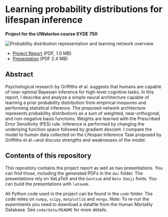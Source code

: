# Learning probability distributions for lifespan inference
**Project for the UWaterloo course SYDE 750**

![Probability distribution representation and learning network overview](https://rawgithub.com/astoeckel/syde_750_project_lifespan_inference/master/doc/media/diag_px.svg)

* [Project Report](https://github.com/astoeckel/syde_750_project_lifespan_inference/raw/master/doc/2017_04_syde_750_project.pdf) (PDF, 1.0 MB)
* [Presentation](https://github.com/astoeckel/syde_750_project_lifespan_inference/raw/master/doc/presentation/2017_05_05_syde_750_astoeckel_project.pdf) (PDF 2.4 MB)

## Abstract

Psychological research by Griffiths et al. suggests that humans are capable of near-optimal Bayesian inference for high-level cognitive tasks. In this report, I describe and analyze a simple neural architecture capable of learning a prior probability distribution from empirical measures and performing statistical inference. The proposed network architecture represents probability distributions as a sum of weighted, near-orthogonal, and non-negative basis functions. Weights are learned with the Prescribed Error Sensitivity (PES) rule. Inference is performed by changing the underlying function space followed by gradient descent. I compare the model to human data collected on the Lifespan Inference Task proposed by Griffiths et al.~and discuss strengths and weaknesses of the model.

## Contents of this repository

This repository contains the project report as well as two presentations. You can find those, including the generated PDFs in the `doc` folder. The presentations rely on XeLaTeX and the `Gentium` and `Noto Emoji` fonts. You can build the presentations with `latexmk`.

All Python code used in the project can be found in the `code` folder. The code relies on `numpy`, `scipy`, `matplotlib` and `nengo`. *Note:* To re-run the experiments you need to download a datafile from the Human Mortality Database. See `code/data/README` for more details.
